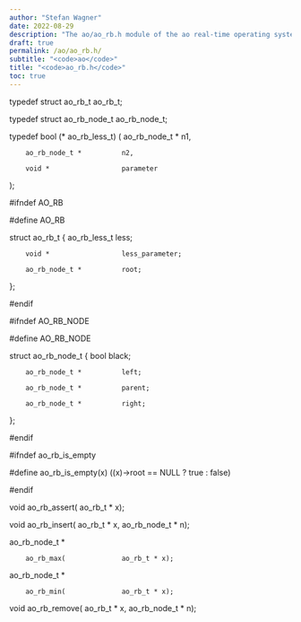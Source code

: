 ```yaml
---
author: "Stefan Wagner"
date: 2022-08-29
description: "The ao/ao_rb.h module of the ao real-time operating system."
draft: true
permalink: /ao/ao_rb.h/ 
subtitle: "<code>ao</code>"
title: "<code>ao_rb.h</code>"
toc: true
---
```


typedef struct  ao_rb_t         ao_rb_t;

typedef struct  ao_rb_node_t    ao_rb_node_t;

typedef bool (*                 ao_rb_less_t)
(
        ao_rb_node_t *          n1,

        ao_rb_node_t *          n2,

        void *                  parameter
);

#ifndef AO_RB

#define AO_RB

struct  ao_rb_t
{
        ao_rb_less_t            less;

        void *                  less_parameter;

        ao_rb_node_t *          root;
};

#endif

#ifndef AO_RB_NODE

#define AO_RB_NODE

struct  ao_rb_node_t
{
        bool                    black;

        ao_rb_node_t *          left;

        ao_rb_node_t *          parent;

        ao_rb_node_t *          right;
};

#endif

#ifndef ao_rb_is_empty

#define ao_rb_is_empty(x)       ((x)->root == NULL ? true : false)

#endif

void    ao_rb_assert(           ao_rb_t * x);

void    ao_rb_insert(           ao_rb_t * x, ao_rb_node_t * n);

ao_rb_node_t *

        ao_rb_max(              ao_rb_t * x);

ao_rb_node_t *

        ao_rb_min(              ao_rb_t * x);

void    ao_rb_remove(           ao_rb_t * x, ao_rb_node_t * n);

